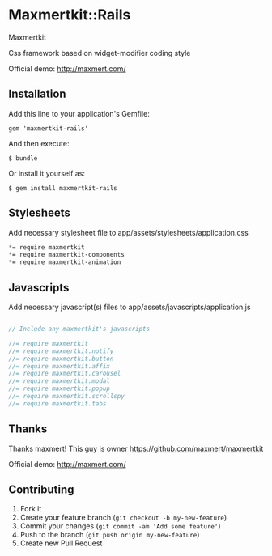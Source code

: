 # Maxmertkit::Rails

Maxmertkit

Css framework based on widget-modifier coding style

Official demo: http://maxmert.com/

## Installation

Add this line to your application's Gemfile:

    gem 'maxmertkit-rails'

And then execute:

    $ bundle

Or install it yourself as:

    $ gem install maxmertkit-rails

## Stylesheets

Add necessary stylesheet file to app/assets/stylesheets/application.css

``` css
*= require maxmertkit
*= require maxmertkit-components
*= require maxmertkit-animation
```

## Javascripts

Add necessary javascript(s) files to app/assets/javascripts/application.js

``` javascript

// Include any maxmertkit's javascripts

//= require maxmertkit
//= require maxmertkit.notify
//= require maxmertkit.button
//= require maxmertkit.affix
//= require maxmertkit.carousel
//= require maxmertkit.modal
//= require maxmertkit.popup
//= require maxmertkit.scrollspy
//= require maxmertkit.tabs
```

## Thanks

Thanks maxmert! This guy is owner
https://github.com/maxmert/maxmertkit

Official demo: http://maxmert.com/

## Contributing

1. Fork it
2. Create your feature branch (`git checkout -b my-new-feature`)
3. Commit your changes (`git commit -am 'Add some feature'`)
4. Push to the branch (`git push origin my-new-feature`)
5. Create new Pull Request
